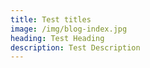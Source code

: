 ```yaml
---
title: Test titles
image: /img/blog-index.jpg
heading: Test Heading
description: Test Description
---
```

